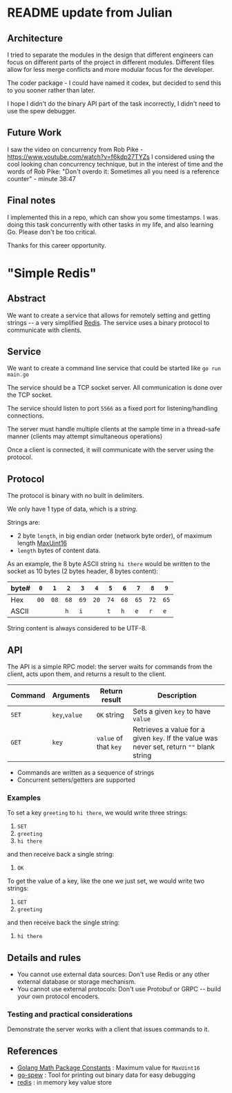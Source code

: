 # README update from Julian

## Architecture

I tried to separate the modules in the design that different engineers can focus on different parts of the project 
in different modules. Different files allow for less merge conflicts and more modular focus for the developer.

The coder package - I could have named it codex, but decided to send this to you sooner rather than later.

I hope I didn't do the binary API part of the task incorrectly, I didn't need to use the spew debugger.

## Future Work

I saw the video on concurrency from Rob Pike - https://www.youtube.com/watch?v=f6kdp27TYZs
I considered using the cool looking chan concurrency technique, but in the interest of time and the words of 
Rob Pike: "Don't overdo it: Sometimes all you need is a reference counter" - minute 38:47

## Final notes

I implemented this in a repo, which can show you some timestamps. I was doing this task concurrently with other 
tasks in my life, and also learning Go. Please don't be too critical. 

Thanks for this career opportunity.

# "Simple Redis"

## Abstract

We want to create a service that allows for remotely setting and getting strings -- a very simplified [Redis][3].
The service uses a binary protocol to communicate with clients.

## Service

We want to create a command line service that could be started like `go run main.go`

The service should be a TCP socket server.  All communication is done over the TCP socket.  

The service should listen to port `5566` as a fixed port for listening/handling connections.

The server must handle multiple clients at the sample time in a thread-safe manner (clients may attempt 
simultaneous operations)

Once a client is connected, it will communicate with the server using the protocol.

## Protocol

The protocol is binary with no built in delimiters.

We only have 1 type of data, which is a *string*.

Strings are:
- 2 byte `length`, in big endian order (network byte order), of maximum length [MaxUint16][1]
- `length` bytes of content data.

As an example, the 8 byte ASCII string `hi there` would be written to the socket as 10 bytes (2 bytes header, 8 bytes content):

| byte# | `0`  | `1`  | `2`  | `3`  | `4`  | `5` | `6`  | `7`  | `8`  | `9`  |
|-------|------|------|------|------|------|-----|------|------|------|------|
| Hex   | `00` | `08` | `68` | `69` | `20` | `74`| `68` | `65` | `72` | `65` |
| ASCII | ` `  | ` `  | `h`  | `i`  | ` `  | `t` | `h`  | `e`  | `r`  | `e`  |

String content is always considered to be UTF-8.

## API

The API is a simple RPC model:  the server waits for commands from the client, acts upon them, and returns a 
result to the client.

| Command   | Arguments     | Return result           | Description                                                                                |
|-----------|---------------|-------------------------|--------------------------------------------------------------------------------------------|
| `SET`     | `key`,`value` | `OK` string             | Sets a given `key` to have `value`                                                         |
| `GET`     | `key`         | `value` of that `key`   | Retrieves a value for a given `key`.  If the value was never set, return `""` blank string |

- Commands are written as a sequence of strings
- Concurrent setters/getters are supported

### Examples

To set a key `greeting` to `hi there`, we would write three strings:

1. `SET`
2. `greeting`
3. `hi there`

and then receive back a single string:

1. `OK`

To get the value of a key, like the one we just set, we would write two strings:

1. `GET`
2. `greeting`

and then receive back the single string:

1. `hi there`

## Details and rules

- You cannot use external data sources: Don't use Redis or any other external database or storage mechanism.
- You cannot use external protocols: Don't use Protobuf or GRPC -- build your own protocol encoders.

### Testing and practical considerations

Demonstrate the server works with a client that issues commands to it.

## References 

- [Golang Math Package Constants][1] : Maximum value for `MaxUint16`
- [go-spew][2] : Tool for printing out binary data for easy debugging
- [redis][3] : in memory key value store

[1]: https://golang.org/pkg/math/#pkg-constants
[2]: https://github.com/davecgh/go-spew
[3]: https://redis.io/